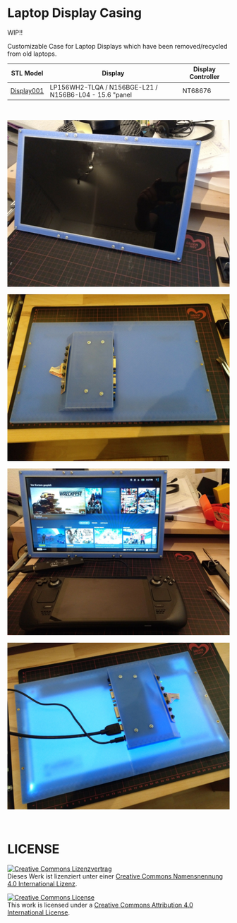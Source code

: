 # Laptop Display Casing

WIP!!

Customizable Case for Laptop Displays which have been removed/recycled from old laptops.

| STL Model | Display | Display Controller |
|-----------|---------|--------------------|
| [Display001](stl/display001) |LP156WH2-TLQA / N156BGE-L21 / N156B6-L04 - 15.6 "panel | NT68676 |

<br>

![](stl/display001/004.jpg)

![](stl/display001/001.jpg)

![](stl/display001/006.jpg)

![](stl/display001/010.jpg)

<br>




# LICENSE

<dl>
<a rel="license" href="http://creativecommons.org/licenses/by/4.0/"><img alt="Creative Commons Lizenzvertrag" style="border-width:0" src="https://i.creativecommons.org/l/by/4.0/88x31.png" /></a><br />Dieses Werk ist lizenziert unter einer <a rel="license" href="http://creativecommons.org/licenses/by/4.0/">Creative Commons Namensnennung 4.0 International Lizenz</a>.
</dl>

<dl>
<a rel="license" href="http://creativecommons.org/licenses/by/4.0/"><img alt="Creative Commons License" style="border-width:0" src="https://i.creativecommons.org/l/by/4.0/88x31.png" /></a><br />This work is licensed under a <a rel="license" href="http://creativecommons.org/licenses/by/4.0/">Creative Commons Attribution 4.0 International License</a>.
</dl>
